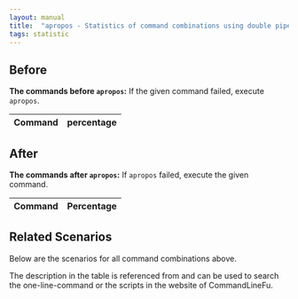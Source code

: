 ```yaml
---
layout: manual
title:  "apropos - Statistics of command combinations using double pipe"
tags: statistic
---
```


## Before

__The commands before `apropos`:__ If the given command failed, execute `apropos`.

| Command | percentage |
|--------|--------|



## After

__The commands after `apropos`:__ If `apropos` failed, execute the given command.

| Command | Percentage | 
|-------|--------|



## Related Scenarios

Below are the scenarios for all command combinations above.

The description in the table is referenced from and can be used to search the one-line-command or the scripts in the website of CommandLineFu.




